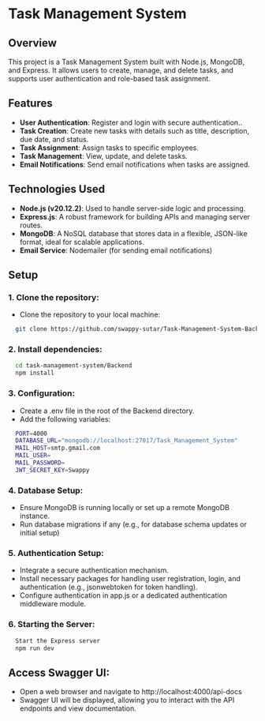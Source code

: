 # Task Management System

## Overview

This project is a Task Management System built with Node.js, MongoDB, and Express. It allows users to create, manage, and delete tasks, and supports user authentication and role-based task assignment.

## Features

- **User Authentication**: Register and login with secure authentication..
- **Task Creation**: Create new tasks with details such as title, description, due date, and status.
- **Task Assignment**: Assign tasks to specific employees.
- **Task Management**: View, update, and delete tasks.
- **Email Notifications**: Send email notifications when tasks are assigned.

## Technologies Used

-  **Node.js (v20.12.2)**: Used to handle server-side logic and processing.
-  **Express.js**: A robust framework for building APIs and managing server routes.
-  **MongoDB**: A NoSQL database that stores data in a flexible, JSON-like format, ideal for scalable applications.
-  **Email Service**: Nodemailer (for sending email notifications)

## Setup

### 1. Clone the repository:

- Clone the repository to your local machine:
```bash
  git clone https://github.com/swappy-sutar/Task-Management-System-Backend.git
```

### 2. Install dependencies:
```bash
  cd task-management-system/Backend
  npm install
```

### 3. Configuration:
- Create a .env file in the root of the Backend directory.
- Add the following variables:
```bash
  PORT=4000
  DATABASE_URL="mongodb://localhost:27017/Task_Management_System"
  MAIL_HOST=smtp.gmail.com
  MAIL_USER=
  MAIL_PASSWORD=
  JWT_SECRET_KEY=Swappy
```
### 4. Database Setup:

- Ensure MongoDB is running locally or set up a remote MongoDB instance.
- Run database migrations if any (e.g., for database schema updates or initial setup)

### 5. Authentication Setup:

- Integrate a secure authentication mechanism.
- Install necessary packages for handling user registration, login, and authentication (e.g., jsonwebtoken for token handling).
- Configure authentication in app.js or a dedicated authentication middleware module.

### 6. Starting the Server:
```bash
  Start the Express server
  npm run dev
```

## Access Swagger UI:

- Open a web browser and navigate to http://localhost:4000/api-docs
- Swagger UI will be displayed, allowing you to interact with the API endpoints and view documentation.
